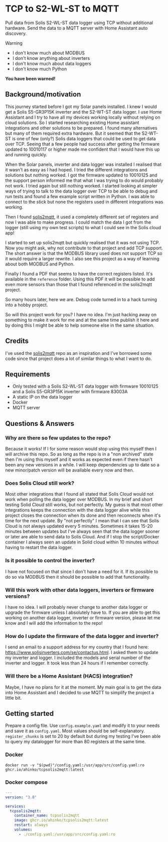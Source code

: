 # TCP to S2-WL-ST to MQTT

Pull data from Solis S2-WL-ST data logger using TCP without additional hardware. Send the data to a MQTT server with Home Assistant auto discovery.

> [!WARNING]
> * I don't know much about MODBUS
> * I don't know anything about inverters
> * I don't know much about data loggers
> * I don't know much Python
>
> **You have been warned!**

## Background/motivation
This journey started before I got my Solar panels installed. I knew I would get a Solis S5-GR3P15K inverter and the S2-WT-ST data logger. I use Home Assistant and I try to have all my devices working locally without relying on cloud solutions. So I started researching existing Home assistant integrations and other solutions to be prepared. I found many alternatives but many of them required extra hardware. But it seemed that the S2-WT-ST is one of few (only?) Solis data loggers that could be used to get data over TCP. Seeing that a few people had success after getting the firmware updated to 10010117 or higher made me confident that I would have this up and running quickly.

When the Solar panels, inverter and data logger was installed I realised that it wasn't as easy as I had hoped. I tried the different integrations and solutions but nothing worked. I got the firmware updated to 10010125 and the support person informed me that what I was trying to do would probably not work. I tried again but still nothing worked. I started looking at simpler ways of trying to talk to the data logger over TCP to be able to debug and run tests and found a few example script written in Python. I was able to connect to the stick but none the registers used in different integrations was working.

Then I found [solis2mqtt](https://github.com/incub77/solis2mqtt), it used a completely different set of registers and now I was able to make progress. I could match the data I got from the logger (still using my own test scripts) to what I could see in the Solis cloud app!

I started to set up solis2mqtt but quickly realised that it was not using TCP. Now you might ask, why not contribute to that project and add TCP support. The short answer is that the MODBUS library used does not support TCP so it would require a larger rewrite. I also see this project as a way of learning about both MODBUS and Python.

Finally I found a PDF that seems to have the correct registers listed. It's available in the `reference` folder. Using this PDF it will be possible to add even more sensors than those that I found referenced in the solis2mqtt project.

So many hours later, here we are. Debug code turned in to a hack turning into a hobby project.

So will this project work for you? I have no idea. I'm just hacking away on something to make it work for me and at the same time publish it here and by doing this I might be able to help someone else in the same situation.

## Credits
I've used the [solis2mqtt](https://github.com/incub77/solis2mqtt) repo as an inspiration and I've borrowed some code since that project does a lot of similar things to what I want to do.

## Requirements
* Only tested with a Solis S2-WL-ST data logger with firmware 10010125 and a Solis S5-GR3P15K inverter with firmware 83003A
* A static IP on the data logger
* Docker
* MQTT server

## Questions & Answers
### Why are there so few updates to the repo?

Because it works! If I for some reason would stop using this myself then I will archive this repo. So as long as the repo is in a "non archived" state then I'm using this myself and it works as expected even if there hasn't been any new versions in a while. I will keep dependencies up to date so a new minor/patch version will be available every now and then.

### Does Solis Cloud still work?

Most other integrations that I found all stated that Solis Cloud would not work when polling the data logger over MODBUS. In my brief and short testing Solid Cloud still works, but not perfectly. My guess is that most other integrations keeps the connection with the data logger alive while this project closes the connection when its done and then reconnects when it's time for the next update. By "not perfectly" I mean that I can see that Solis Cloud is not always updated every 5 minutes. Sometimes it takes 15-20 minutes between updates but I've always seen that the data logger sooner or later are able to send data to Solis Cloud. And if I stop the script/Docker container I always seen an update in Solid cloud within 10 minutes without having to restart the data logger.

### Is it possible to control the inverter?

I have not focused on that since I don't have a need for it. If its possible to do so via MODBUS then it should be possible to add that functionality.

### Will this work with other data loggers, inverters or firmware versions?

I have no idea. I will probably never change to another data logger or upgrade the firmware unless I absolutely have to. If you are able to get this working on another data logger, inverter or firmware version, please let me know and I will add the information to the repo!

### How do I update the firmware of the data logger and inverter?

I send an email to a support address for my country that I found here: https://www.solisinverters.com/se/contactus.html. I asked them to update my inverter and logger. I  included the models and serial number of the inverter and logger. It took less than 24 hours if I remember correctly.

### Will there be a Home Assistant (HACS) integration?

Maybe, I have no plans for it at the moment. My main goal is to get the data into Home Assistant and I decided to use MQTT to simplify the project a little bit.

## Getting started
Prepare a config file. Use `config.example.yaml` and modify it to your needs and save it as `config.yaml`. Most values should be self-explanatory. `register_chunks` is set to 20 by default but during my testing I've been able to query my datalogger for more than 80 registers at the same time.

### Docker
`docker run -v "$(pwd)"/config.yaml:/usr/app/src/config.yaml:ro ghcr.io/ahinko/tcpsolis2mqtt:latest`

### Docker compose
```yaml
---
version: "3.8"

services:
  tcpsolis2mqtt:
    container_name: tcpsolis2mqtt
    image: ghcr.io/ahinko/tcpsolis2mqtt:latest
    restart: always
    volumes:
      - ./config.yaml:/usr/app/src/config.yaml:ro
```
